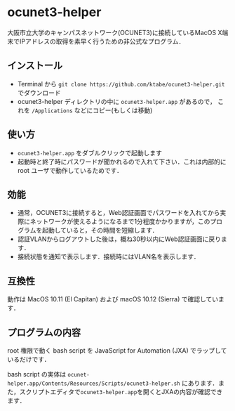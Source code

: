 # ocunet3-helper

大阪市立大学のキャンパスネットワーク(OCUNET3)に接続しているMacOS X端末でIPアドレスの取得を素早く行うための非公式なプログラム．

## インストール

- Terminal から `git clone https://github.com/ktabe/ocunet3-helper.git` でダウンロード
- ocunet3-helper ディレクトリの中に `ocunet3-helper.app` があるので， これを `/Applications` などにコピー(もしくは移動)

## 使い方

- `ocunet3-helper.app` をダブルクリックで起動します
- 起動時と終了時にパスワードが聞かれるので入れて下さい．これは内部的に root ユーザで動作しているためです．

## 効能

- 通常，OCUNET3に接続すると，Web認証画面でパスワードを入れてから実際にネットワークが使えるようになるまで1分程度かかりますが，このプログラムを起動していると，その時間を短縮します．
- 認証VLANからログアウトした後は，概ね30秒以内にWeb認証画面に戻ります．
- 接続状態を通知で表示します．接続時にはVLAN名を表示します．

## 互換性

動作は MacOS 10.11 (El Capitan) および macOS 10.12 (Sierra) で確認しています．

## プログラムの内容

root 権限で動く bash script を JavaScript for Automation (JXA) でラップしているだけです．

bash script の実体は `ocunet-helper.app/Contents/Resources/Scripts/ocunet3-helper.sh` にあります．また，スクリプトエディタで`ocunet3-helper.app`を開くとJXAの内容が確認できます．
